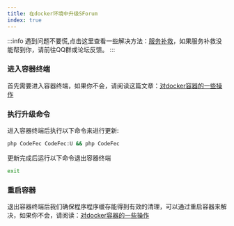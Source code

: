 ```yaml
---
title: 在docker环境中升级SForum
index: true
---
```

:::info
遇到问题不要慌,点击这里查看一些解决方法：[服务补救](/use/help.html#更新报错)，如果服务补救没能帮到你，请前往QQ群或论坛反馈。
:::
### 进入容器终端

首先需要进入容器终端，如果你不会，请阅读这篇文章：[对docker容器的一些操作](/use/docker/operate-container.html#进入容器终端)

### 执行升级命令
进入容器终端后执行以下命令来进行更新:
```bash
php CodeFec CodeFec:U && php CodeFec
```
更新完成后运行以下命令退出容器终端
```bash
exit
```
### 重启容器
退出容器终端后我们确保程序程序缓存能得到有效的清理，可以通过重启容器来解决，如果你不会，请阅读：[对docker容器的一些操作](/use/docker/operate-container.html#重启容器)
